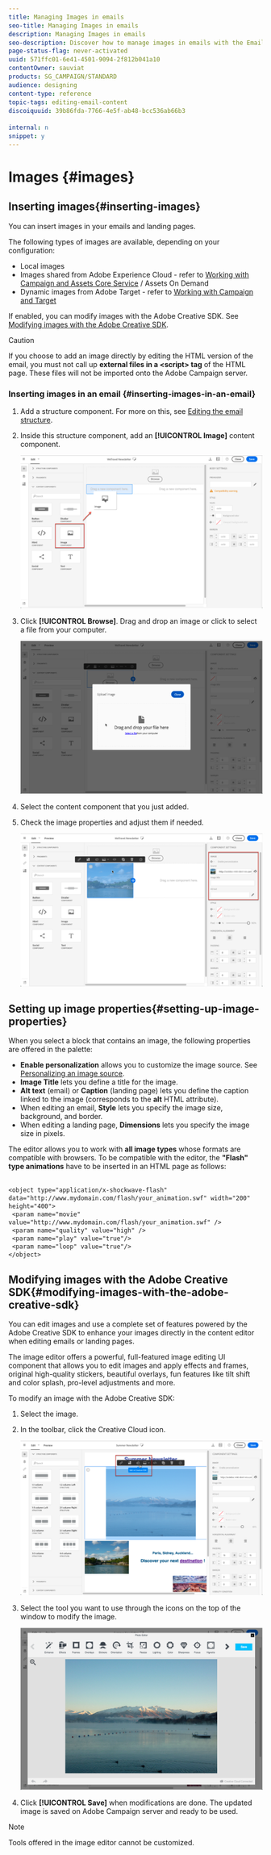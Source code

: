 ```yaml
---
title: Managing Images in emails
seo-title: Managing Images in emails
description: Managing Images in emails
seo-description: Discover how to manage images in emails with the Email Designer.
page-status-flag: never-activated
uuid: 571ffc01-6e41-4501-9094-2f812b041a10
contentOwner: sauviat
products: SG_CAMPAIGN/STANDARD
audience: designing
content-type: reference
topic-tags: editing-email-content
discoiquuid: 39b86fda-7766-4e5f-ab48-bcc536ab66b3

internal: n
snippet: y
---
```


# Images {#images} 

## Inserting images{#inserting-images}

You can insert images in your emails and landing pages.

The following types of images are available, depending on your configuration:

* Local images
* Images shared from Adobe Experience Cloud - refer to [Working with Campaign and Assets Core Service](../../integrating/using/working-with-campaign-and-assets-core-service.md) / Assets On Demand
* Dynamic images from Adobe Target - refer to [Working with Campaign and Target](../../integrating/using/about-campaign-target-integration.md)

If enabled, you can modify images with the Adobe Creative SDK. See [Modifying images with the Adobe Creative SDK](../../designing/using/modifying-images-with-the-adobe-creative-sdk.md).

>[!CAUTION]
>
>If you choose to add an image directly by editing the HTML version of the email, you must not call up **external files in a &lt;script&gt; tag** of the HTML page. These files will not be imported onto the Adobe Campaign server.

### Inserting images in an email {#inserting-images-in-an-email}

1. Add a structure component. For more on this, see [Editing the email structure](../../designing/using/defining-the-email-structure.md#editing-the-email-structure).
1. Inside this structure component, add an **[!UICONTROL Image]** content component.

   ![](assets/des_insert_images_1.png)

1. Click **[!UICONTROL Browse]**. Drag and drop an image or click to select a file from your computer.

   ![](assets/des_insert_images_2.png)

1. Select the content component that you just added.
1. Check the image properties and adjust them if needed.

   ![](assets/des_insert_images_3.png)

## Setting up image properties{#setting-up-image-properties}

When you select a block that contains an image, the following properties are offered in the palette:

* **Enable personalization** allows you to customize the image source. See [Personalizing an image source](../../designing/using/personalizing-an-image-source.md).
* **Image Title** lets you define a title for the image.
* **Alt text** (email) or **Caption** (landing page) lets you define the caption linked to the image (corresponds to the **alt** HTML attribute).
* When editing an email, **Style** lets you specify the image size, background, and border.
* When editing a landing page, **Dimensions** lets you specify the image size in pixels.

The editor allows you to work with **all image types** whose formats are compatible with browsers. To be compatible with the editor, the **"Flash" type animations** have to be inserted in an HTML page as follows:

```

<object type="application/x-shockwave-flash" data="http://www.mydomain.com/flash/your_animation.swf" width="200" height="400">
 <param name="movie" value="http://www.mydomain.com/flash/your_animation.swf" />
 <param name="quality" value="high" />
 <param name="play" value="true"/>
 <param name="loop" value="true"/> 
</object>

```

## Modifying images with the Adobe Creative SDK{#modifying-images-with-the-adobe-creative-sdk}

You can edit images and use a complete set of features powered by the Adobe Creative SDK to enhance your images directly in the content editor when editing emails or landing pages.

The image editor offers a powerful, full-featured image editing UI component that allows you to edit images and apply effects and frames, original high-quality stickers, beautiful overlays, fun features like tilt shift and color splash, pro-level adjustments and more.

To modify an image with the Adobe Creative SDK:

1. Select the image.
1. In the toolbar, click the Creative Cloud icon.

   ![](assets/des_creative_sdk_icon.png)

1. Select the tool you want to use through the icons on the top of the window to modify the image.

   ![](assets/email_designer_ccsdktoolbar.png)

1. Click **[!UICONTROL Save]** when modifications are done. The updated image is saved on Adobe Campaign server and ready to be used.

>[!NOTE]
>
>Tools offered in the image editor cannot be customized.
